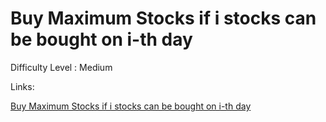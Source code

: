 # Buy Maximum Stocks if i stocks can be bought on i-th day

Difficulty Level : Medium

Links:

[Buy Maximum Stocks if i stocks can be bought on i-th day](https://www.geeksforgeeks.org/problems/buy-maximum-stocks-if-i-stocks-can-be-bought-on-i-th-day/1?itm_source=geeksforgeeks&itm_medium=article&itm_campaign=practice_card)